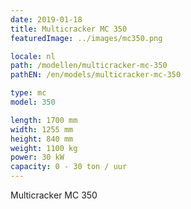 ```yaml
---
date: 2019-01-18
title: Multicracker MC 350
featuredImage: ../images/mc350.png

locale: nl
path: /modellen/multicracker-mc-350
pathEN: /en/models/multicracker-mc-350

type: mc
model: 350

length: 1700 mm 
width: 1255 mm
height: 840 mm
weight: 1100 kg
power: 30 kW
capacity: 0 - 30 ton / uur
---
```

Multicracker MC 350